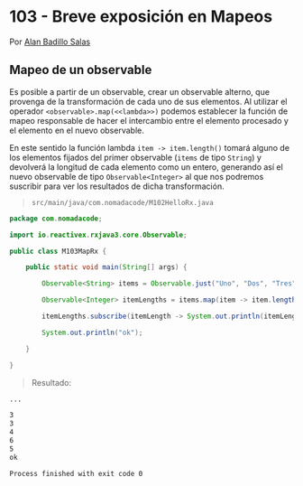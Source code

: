# 103 - Breve exposición en Mapeos

Por [Alan Badillo Salas](https://www.nomadacode.com)

## Mapeo de un observable

Es posible a partir de un observable, crear un observable alterno, que provenga de la transformación de cada uno de sus elementos. Al utilizar el operador `<observable>.map(<<lambda>>)` podemos establecer la función de mapeo responsable de hacer el intercambio entre el elemento procesado y el elemento en el nuevo observable.

En este sentido la función lambda `item -> item.length()` tomará alguno de los elementos fijados del primer observable (`items` de tipo `String`) y devolverá la longitud de cada elemento como un entero, generando así el nuevo observable de tipo `Observable<Integer>` al que nos podremos suscribir para ver los resultados de dicha transformación.

> `src/main/java/com.nomadacode/M102HelloRx.java`

```java
package com.nomadacode;

import io.reactivex.rxjava3.core.Observable;

public class M103MapRx {

    public static void main(String[] args) {

        Observable<String> items = Observable.just("Uno", "Dos", "Tres", "Cuatro", "Cinco");

        Observable<Integer> itemLengths = items.map(item -> item.length());

        itemLengths.subscribe(itemLength -> System.out.println(itemLength));

        System.out.println("ok");

    }

}

```

> Resultado:

```txt
...

3
3
4
6
5
ok

Process finished with exit code 0
```